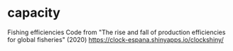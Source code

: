 # capacity
Fishing efficiencies
Code from "The rise and fall of production efficiencies for global fisheries" (2020) 
https://clock-espana.shinyapps.io/clockshiny/
